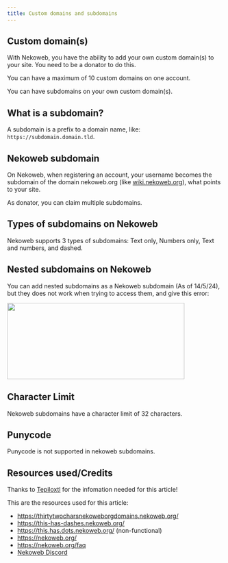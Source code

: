 ```yaml
---
title: Custom domains and subdomains
---
```

## Custom domain(s)
With Nekoweb, you have the ability to add your own custom domain(s) to
your site. You need to be a donator to do this.

You can have a maximum of 10 custom domains on one account.

You can have subdomains on your own custom domain(s).

## What is a subdomain?
A subdomain is a prefix to a domain name, like:
`https://subdomain.domain.tld`.

## Nekoweb subdomain
On Nekoweb, when registering an account, your username becomes the
subdomain of the domain nekoweb.org (like [wiki.nekoweb.org](/)),
what points to your site.

As donator, you can claim multiple subdomains.

## Types of subdomains on Nekoweb
Nekoweb supports 3 types of subdomains: Text only, Numbers only, Text
and numbers, and dashed.

## Nested subdomains on Nekoweb
You can add nested subdomains as a Nekoweb subdomain (As of 14/5/24),
but they does not work when trying to access them, and give this
error:

<img
  src="/i/secure-conn-failed.png"
  width="414"
  height="178"
/>

## Character Limit

Nekoweb subdomains have a character limit of 32 characters.

## Punycode

Punycode is not supported in nekoweb subdomains.

## Resources used/Credits
Thanks to [Tepiloxtl](https://tepiloxtl.net/) for the
infomation needed for this article!

This are the resources used for this article:
* https://thirtytwocharsnekoweborgdomains.nekoweb.org/
* https://this-has-dashes.nekoweb.org/
* https://this.has.dots.nekoweb.org/ (non-functional)
* https://nekoweb.org/
* https://nekoweb.org/faq
* [Nekoweb Discord](https://discord.gg/hvfHKyVS6b)

